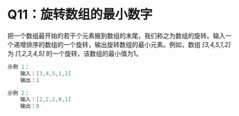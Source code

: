 # Q11：旋转数组的最小数字

把一个数组最开始的若干个元素搬到数组的末尾，我们称之为数组的旋转。输入一个递增排序的数组的一个旋转，输出旋转数组的最小元素。例如，数组 *[3,4,5,1,2]* 为 *[1,2,3,4,5]* 的一个旋转，该数组的最小值为1。

```cpp
示例 1：
    输入：[3,4,5,1,2]
    输出：1

示例 2：
    输入：[2,2,2,0,1]
    输出：0
```


